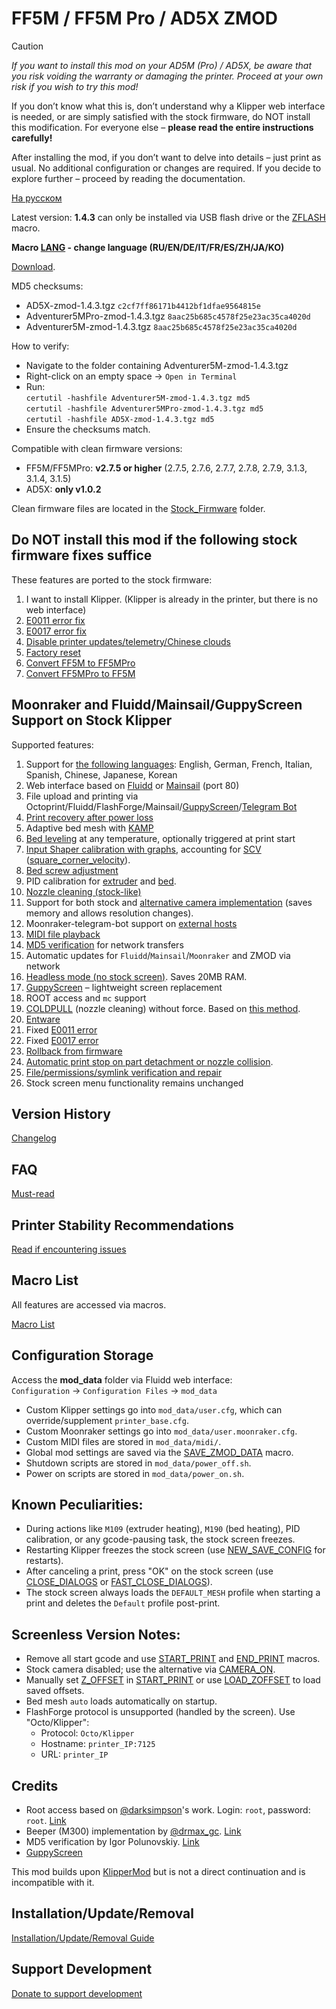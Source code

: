 # FF5M / FF5M Pro / AD5X ZMOD

> [!CAUTION]
> *If you want to install this mod on your AD5M (Pro) / AD5X, be aware that you risk voiding the warranty or damaging the printer. Proceed at your own risk if you wish to try this mod!*
> 
> If you don’t know what this is, don’t understand why a Klipper web interface is needed, or are simply satisfied with the stock firmware, do NOT install this modification. For everyone else – **please read the entire instructions carefully!**
>
> After installing the mod, if you don’t want to delve into details – just print as usual. No additional configuration or changes are required. If you decide to explore further – proceed by reading the documentation.

[На русском](https://github.com/ghzserg/zmod/blob/main/README_ru.md)

Latest version: **1.4.3** can only be installed via USB flash drive or the [ZFLASH](https://github.com/ghzserg/zmod/wiki/Macros_en#zflash) macro.

**Macro [LANG](https://github.com/ghzserg/zmod/wiki/Macros_en#lang) - change language (RU/EN/DE/IT/FR/ES/ZH/JA/KO)**

[Download](https://github.com/ghzserg/zmod/releases/).

MD5 checksums:
- AD5X-zmod-1.4.3.tgz `c2cf7ff86171b4412bf1dfae9564815e`
- Adventurer5MPro-zmod-1.4.3.tgz `8aac25b685c4578f25e23ac35ca4020d`
- Adventurer5M-zmod-1.4.3.tgz `8aac25b685c4578f25e23ac35ca4020d`

How to verify:
- Navigate to the folder containing Adventurer5M-zmod-1.4.3.tgz
- Right-click on an empty space -> `Open in Terminal`
- Run:  
  `certutil -hashfile Adventurer5M-zmod-1.4.3.tgz md5`  
  `certutil -hashfile Adventurer5MPro-zmod-1.4.3.tgz md5`  
  `certutil -hashfile AD5X-zmod-1.4.3.tgz md5`
- Ensure the checksums match.

Compatible with clean firmware versions:
- FF5M/FF5MPro: **v2.7.5 or higher** (2.7.5, 2.7.6, 2.7.7, 2.7.8, 2.7.9, 3.1.3, 3.1.4, 3.1.5)
- AD5X: **only v1.0.2**

Clean firmware files are located in the [Stock_Firmware](https://github.com/ghzserg/zmod/tree/main/%D0%A0%D0%BE%D0%B4%D0%BD%D0%B0%D1%8F_%D0%BF%D1%80%D0%BE%D1%88%D0%B8%D0%B2%D0%BA%D0%B0) folder.

## Do NOT install this mod if the following stock firmware fixes suffice

These features are ported to the stock firmware:
1. I want to install Klipper. (Klipper is already in the printer, but there is no web interface)
2. [E0011 error fix](https://github.com/ghzserg/zmod/wiki/Macros_en#fix_e0011)
3. [E0017 error fix](https://github.com/ghzserg/zmod/wiki/Macros_en#fix_e0017)
4. [Disable printer updates/telemetry/Chinese clouds](https://github.com/ghzserg/zmod/wiki/Macros_en#china_cloud)
5. [Factory reset](https://github.com/ghzserg/zmod/wiki/Setup_en#restoring-printer-to-factory-settings-required-for-mod-installation)
6. [Convert FF5M to FF5MPro](https://github.com/ghzserg/zmod/tree/main/%D0%A0%D0%BE%D0%B4%D0%BD%D0%B0%D1%8F_%D0%BF%D1%80%D0%BE%D1%88%D0%B8%D0%B2%D0%BA%D0%B0/5m2Pro)
7. [Convert FF5MPro to FF5M](https://github.com/ghzserg/zmod/tree/main/%D0%A0%D0%BE%D0%B4%D0%BD%D0%B0%D1%8F_%D0%BF%D1%80%D0%BE%D1%88%D0%B8%D0%B2%D0%BA%D0%B0/Pro25M)

## Moonraker and Fluidd/Mainsail/GuppyScreen Support on Stock Klipper
Supported features:
1. Support for [the following languages](https://github.com/ghzserg/zmod/wiki/Macros_en#lang): English, German, French, Italian, Spanish, Chinese, Japanese, Korean
2. Web interface based on [Fluidd](https://docs.fluidd.xyz/) or [Mainsail](https://docs.mainsail.xyz/) (port 80)
3. File upload and printing via Octoprint/Fluidd/FlashForge/Mainsail/[GuppyScreen](https://github.com/ghzserg/zmod/wiki/Macros_en#display_off)/[Telegram Bot](https://github.com/ghzserg/zmod/wiki/Macros_en#telegram-bot)
4. [Print recovery after power loss](https://github.com/ghzserg/zmod/wiki/Macros_en#zrestore)
5. Adaptive bed mesh with [KAMP](https://github.com/ghzserg/zmod/wiki/Macros_en#kamp)
6. [Bed leveling](https://github.com/ghzserg/zmod/wiki/Macros_en#auto_full_bed_level) at any temperature, optionally triggered at print start
7. [Input Shaper calibration with graphs](https://github.com/ghzserg/zmod/wiki/Macros_en#zshaper), accounting for [SCV](https://github.com/ghzserg/zmod/wiki/Macros_en#fix_scv) ([square_corner_velocity](https://www.klipper3d.org/Config_Reference.html#printer)).
8. [Bed screw adjustment](https://github.com/ghzserg/zmod/wiki/Macros_en#bed_level_screws_tune)
9. PID calibration for [extruder](https://github.com/ghzserg/zmod/wiki/Macros_en#pid_tune_extruder) and [bed](https://github.com/ghzserg/zmod/wiki/Macros_en#pid_tune_bed).
10. [Nozzle cleaning (stock-like)](https://github.com/ghzserg/zmod/wiki/Macros_en#clear_nozzle)
11. Support for both stock and [alternative camera implementation](https://github.com/ghzserg/zmod/wiki/Macros_en#camera_on) (saves memory and allows resolution changes).
12. Moonraker-telegram-bot support on [external hosts](https://github.com/ghzserg/zmod/wiki/Macros_en#telegram-bot)
13. [MIDI file playback](https://github.com/ghzserg/zmod/wiki/Macros_en#play_midi)
14. [MD5 verification](https://github.com/ghzserg/zmod/wiki/Macros_en#check_md5) for network transfers
15. Automatic updates for `Fluidd`/`Mainsail`/`Moonraker` and ZMOD via network
16. [Headless mode (no stock screen)](https://github.com/ghzserg/zmod/wiki/Macros_en#display_off). Saves 20MB RAM.
17. [GuppyScreen](https://github.com/ghzserg/zmod/wiki/Macros_en#display_off) – lightweight screen replacement
18. ROOT access and `mc` support
19. [COLDPULL](https://github.com/ghzserg/zmod/wiki/Macros_en#coldpull) (nozzle cleaning) without force. Based on [this method](https://t.me/FF_5M_5M_Pro/2836/447172).
21. [Entware](https://github.com/ghzserg/zmod/wiki/FAQ_en#entware-in-zmod-how-to-use-it)
22. Fixed [E0011 error](https://github.com/ghzserg/zmod/wiki/Macros_en#fix_e0011)
23. Fixed [E0017 error](https://github.com/ghzserg/zmod/wiki/Macros_en#fix_e0017)
24. [Rollback from firmware](https://github.com/ghzserg/zmod/wiki/FAQ_en#what-is-firmware-retraction)
25. [Automatic print stop on part detachment or nozzle collision](https://github.com/ghzserg/zmod/wiki/Macros_en#nozzle_control).
26. [File/permissions/symlink verification and repair](https://github.com/ghzserg/zmod/wiki/Macros_en#check_system)
27. Stock screen menu functionality remains unchanged

## Version History
[Changelog](https://github.com/ghzserg/zmod/wiki/Changelog_en)

## FAQ

[Must-read](https://github.com/ghzserg/zmod/wiki/FAQ_en)

## Printer Stability Recommendations

[Read if encountering issues](https://github.com/ghzserg/zmod/wiki/Recomendations_en)

## Macro List

All features are accessed via macros.

[Macro List](https://github.com/ghzserg/zmod/wiki/Macros_en)

## Configuration Storage
Access the **mod_data** folder via Fluidd web interface:  
`Configuration` → `Configuration Files` → `mod_data`

- Custom Klipper settings go into `mod_data/user.cfg`, which can override/supplement `printer_base.cfg`.
- Custom Moonraker settings go into `mod_data/user.moonraker.cfg`.
- Custom MIDI files are stored in `mod_data/midi/`.
- Global mod settings are saved via the [SAVE_ZMOD_DATA](https://github.com/ghzserg/zmod/wiki/Macros_en#save_zmod_data) macro.
- Shutdown scripts are stored in `mod_data/power_off.sh`.
- Power on scripts are stored in `mod_data/power_on.sh`.

## Known Peculiarities:
- During actions like `M109` (extruder heating), `M190` (bed heating), PID calibration, or any gcode-pausing task, the stock screen freezes.
- Restarting Klipper freezes the stock screen (use [NEW_SAVE_CONFIG](https://github.com/ghzserg/zmod/wiki/Macros_en#new_save_config) for restarts).
- After canceling a print, press "OK" on the stock screen (use [CLOSE_DIALOGS](https://github.com/ghzserg/zmod/wiki/Macros_en#close_dialogs) or [FAST_CLOSE_DIALOGS](https://github.com/ghzserg/zmod/wiki/Macros_en#fast_close_dialogs)).
- The stock screen always loads the `DEFAULT_MESH` profile when starting a print and deletes the `Default` profile post-print.

## Screenless Version Notes:
- Remove all start gcode and use [START_PRINT](https://github.com/ghzserg/zmod/wiki/Macros_en#start_print) and [END_PRINT](https://github.com/ghzserg/zmod/wiki/Macros_en#end_print) macros.
- Stock camera disabled; use the alternative via [CAMERA_ON](https://github.com/ghzserg/zmod/wiki/Macros_en#camera_on).
- Manually set [Z_OFFSET](https://github.com/ghzserg/zmod/wiki/Macros_en#%D1%8D%D1%82%D0%BE-%D0%BD%D0%B5-%D0%BF%D0%B0%D1%80%D0%B0%D0%BC%D0%B5%D1%82%D1%80%D1%8B-start_print-%D1%8D%D1%82%D0%BE-%D0%B3%D0%BB%D0%BE%D0%B1%D0%B0%D0%BB%D1%8C%D0%BD%D1%8B%D0%B5-%D1%84%D0%BB%D0%B0%D0%B3%D0%B8%D0%BF%D0%B0%D1%80%D0%B0%D0%BC%D0%B5%D1%82%D1%80%D1%8B-%D0%BA%D0%BE%D1%82%D0%BE%D1%80%D1%8B%D0%B5-%D1%81%D1%82%D0%B0%D0%B2%D0%B8%D1%82%D1%81%D1%8F-%D1%87%D0%B5%D1%80%D0%B5%D0%B7-save_zmod_data) in [START_PRINT](https://github.com/ghzserg/zmod/wiki/Macros_en#start_print) or use [LOAD_ZOFFSET](https://github.com/ghzserg/zmod/wiki/Macros_en#load_zoffset) to load saved offsets.
- Bed mesh `auto` loads automatically on startup.
- FlashForge protocol is unsupported (handled by the screen). Use "Octo/Klipper":  
  - Protocol: `Octo/Klipper`  
  - Hostname: `printer_IP:7125`  
  - URL: `printer_IP`

## Credits

- Root access based on [@darksimpson](https://t.me/darksimpson)'s work. Login: `root`, password: `root`. [Link](https://t.me/c/2000598629/12695/186253)
- Beeper (M300) implementation by [@drmax_gc](https://t.me/drmax_gc). [Link](https://t.me/FF_5M_5M_Pro/1/333800)
- MD5 verification by Igor Polunovskiy. [Link](https://t.me/FF_5M_5M_Pro/12695/272417)
- [GuppyScreen](https://github.com/ballaswag/guppyscreen)

This mod builds upon [KlipperMod](https://github.com/xblax/flashforge_ad5m_klipper_mod/) but is not a direct continuation and is incompatible with it.

## Installation/Update/Removal

[Installation/Update/Removal Guide](https://github.com/ghzserg/zmod/wiki/Setup_en)

## Support Development

[Donate to support development](https://vtb.paymo.ru/collect-money/?transaction=0efce2b8-c321-4cb1-a6f9-5b7a9d34e34f)
